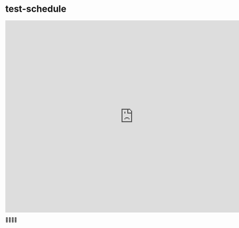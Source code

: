 # test-schedule

<iframe src="https://calendar.google.com/calendar/embed?src=flatironschool.com_a69fc9qsovuurb7eg4de133itg%40group.calendar.google.com&ctz=America%2FNew_York" style="border: 0" width="800" height="600" frameborder="0" scrolling="no"></iframe>

🏀⛹🏾‍♀️
